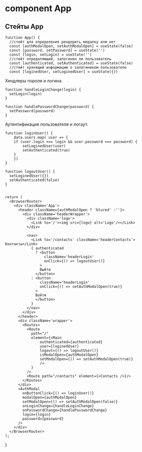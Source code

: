 # component App

## Стейты App

    function App() {
      //стейт для определения рендерить модалку или нет
      const [authModalOpen, setAuthModalOpen] = useState(false)
      const [password, setPassword] = useState('')
      const [login, setLogin] = useState('')
      //стейт определяющий, залогинен ли пользователь
      const [authenticated, setAuthenticated] = useState(false)
      //стейт хрянящий информацию о залогинином пользователе
      const [loginedUser, setLoginedUser] = useState({})

Хендлеры пороля и логина.

    function handleLoginChange(login) {
      setLogin(login)
    }
    
    function handlePasswordChange(password) {
      setPassword(password)
    }

Аутентификация пользователя и логаут.

    function loginUser() {
        data.users.map( user => {
        if (user.login === login && user.password === password) {
            setLoginedUser(user)
            setAuthenticated(true)
        }
        })
    }
    
    function logoutUser() {
      setLoginedUser({})
      setAuthenticated(false)
    }

    
    return (
      <BrowserRouter>
        <div className='App'>
          <header className={authModalOpen ? 'blured' :''}>
            <div className='headerWrapper'>
              <div className='logo'>
                <Link to='/'><img src={logo} alt='Logo'/></Link>
              </div>

              <nav>
                <Link to='/contacts' className='headerContacts'> Контакты</Link>
                { authenticated 
                  ? <button 
                      className='headerLogin' 
                      onClick={() => logoutUser()}
                    > 
                    Выйти 
                  </button>
                : <button 
                    className='headerLogin'
                    onClick={() => setAuthModalOpen(true)}
                  > 
                  Войти 
                  </button>
                }
              </nav>
            </div>
          </header>
          <div className='wrapper'>
            <Routes>
              <Route 
                path="/" 
                element={<Main 
                    authenticated={authenticated}
                    user={loginedUser}
                    logout={() => logoutUser()}
                    isModalOpen={authModalOpen}
                    setModalOpen={() => setAuthModalOpen(true)} 
                    />
                } 
              />     
              <Route path="/contacts" element={<Contacts />}/>
            </Routes>
          </div>
          <AuthModal
            onButtonClick={() => loginUser()}
            modalOpen={authModalOpen}
            setModalOpen={() => setAuthModalOpen(false)} 
            onLoginChange={handleLoginChange}
            onPasswordChange={handlePasswordChange} 
            login={login}
            password={password}
          />
        </div>
      </BrowserRouter>
    );
  }
